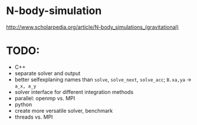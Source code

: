 # N-body-simulation

http://www.scholarpedia.org/article/N-body_simulations_(gravitational)


# TODO:
- C++
 - separate solver and output 
 - better selfexplaning names than `solve`, `solve_next`, `solve_acc`; `B.xa,ya` -> `a_x, a_y`
 - solver interface for different integration methods
 - parallel: openmp vs. MPI
- python
 - create more versatile solver, benchmark
 - threads vs. MPI
